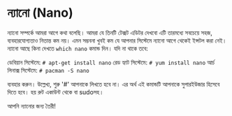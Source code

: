 # ন্যানো (Nano) #

ন্যানো সম্পর্কে আমরা আগে কথা বলেছি। আমরা যে তিনটি টেক্সট এডিটর দেখবো এটি তারমধ্যে সবচেয়ে সহজ, ব্যবহারযোগ্যতাও নিতান্ত কম নয়। এমন সম্ভবনা খুবই কম যে আপনার সিস্টেমে ন্যানো আগে থেকেই ইন্সটল করা নেই। ন্যানো আছে কিনা দেখতে `which nano` কমান্ড দিন। যদি না থাকে তবে:

ডেবিয়ান সিস্টেমে: `# apt-get install nano`
রেড হ্যাট সিস্টেমে: `# yum install nano`
আর্চ লিনাক্স সিস্টেমে: `# pacman -S nano`

ব্যবহার করুন। উল্লেখ্য, শুরু '#' আপনাকে লিখতে হবে না। এর অর্থ এই কমান্ডটি আপনাকে সুপারইউজার হিসেবে দিতে হবে। হয় রুট একাউন্ট থেকে বা sudoসহ।

আপনি ন্যানোর জন্য তৈরী!
